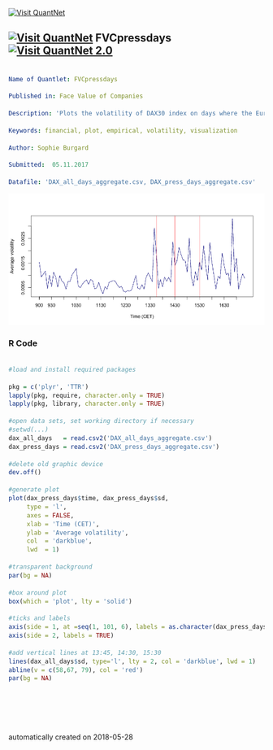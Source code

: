 [<img src="https://github.com/QuantLet/Styleguide-and-FAQ/blob/master/pictures/banner.png" width="888" alt="Visit QuantNet">](http://quantlet.de/)

## [<img src="https://github.com/QuantLet/Styleguide-and-FAQ/blob/master/pictures/qloqo.png" alt="Visit QuantNet">](http://quantlet.de/) **FVCpressdays** [<img src="https://github.com/QuantLet/Styleguide-and-FAQ/blob/master/pictures/QN2.png" width="60" alt="Visit QuantNet 2.0">](http://quantlet.de/)

```yaml

Name of Quantlet: FVCpressdays

Published in: Face Value of Companies

Description: 'Plots the volatility of DAX30 index on days where the European Central Bank is holding press conferences vs. all other days between January 2015 until September 2017. Volatilities are averaged for each group and estimated from the data, based on 5 minute data. Vertical lines indicate the press release by European central bank council at 13.45, the beginning of the press conference at 14.30, held by the president, and the approximate end at 15.30.'

Keywords: financial, plot, empirical, volatility, visualization

Author: Sophie Burgard

Submitted:  05.11.2017

Datafile: 'DAX_all_days_aggregate.csv, DAX_press_days_aggregate.csv'


```

![Picture1](FVCpressdays.png)

### R Code
```r

#load and install required packages

pkg = c('plyr', 'TTR')
lapply(pkg, require, character.only = TRUE)
lapply(pkg, library, character.only = TRUE)

#open data sets, set working directory if necessary
#setwd(...)
dax_all_days   = read.csv2('DAX_all_days_aggregate.csv')
dax_press_days = read.csv2('DAX_press_days_aggregate.csv')

#delete old graphic device
dev.off()

#generate plot
plot(dax_press_days$time, dax_press_days$sd, 
     type = 'l', 
     axes = FALSE, 
     xlab = 'Time (CET)', 
     ylab = 'Average volatility', 
     col  = 'darkblue', 
     lwd  = 1)

#transparent background
par(bg = NA)

#box around plot
box(which = 'plot', lty = 'solid')

#ticks and labels
axis(side = 1, at =seq(1, 101, 6), labels = as.character(dax_press_days$time2[seq(1, 101, 6)]))
axis(side = 2, labels = TRUE)

#add vertical lines at 13:45, 14:30, 15:30
lines(dax_all_days$sd, type='l', lty = 2, col = 'darkblue', lwd = 1)
abline(v = c(58,67, 79), col = 'red')
par(bg = NA)







```

automatically created on 2018-05-28